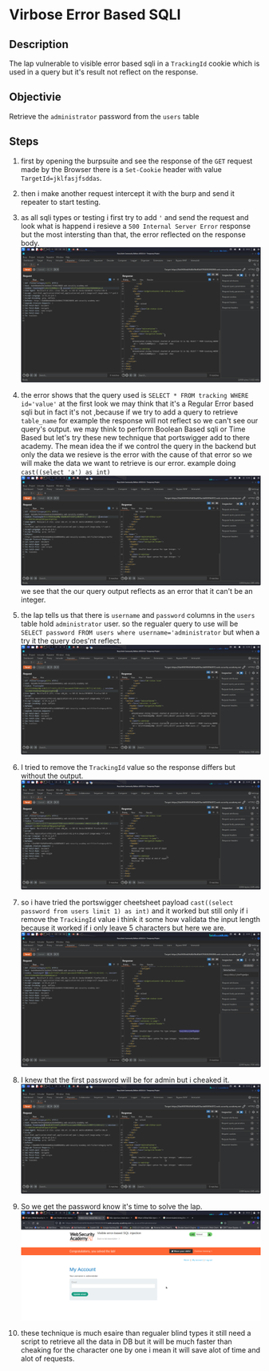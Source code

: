 # Virbose Error Based SQLI

## Description

The lap vulnerable to visible error based sqli in a `TrackingId` cookie which is used in a query but it's result not reflect on the response.

## Objectivie

Retrieve the `administrator` password from the `users` table

## Steps

1. first by opening the burpsuite and see the response of the `GET` request made by the Browser there is a `Set-Cookie` header with value `TargetId=jklfasjfsddas`.
2. then i make another request intercept it with the burp and send it repeater to start testing.
3. as all sqli types or testing i first try to add `'` and send the request and look what is happend i resieve a `500 Internal Server Error` response but the most intersting than that, the error reflected on the response body.<br>
   ![Testing](./images/check-visable-error-sql.png)
4. the error shows that the query used is `SELECT * FROM tracking WHERE id='value'`
   at the first look we may think that it's a Regular Error based sqli but in fact it's not ,because if we try to add a query to retrieve `table_name` for example the response will not reflect so we can't see our query's output.
   we may think to perform Boolean Based sqli or Time Based but let's try these new technique that portswigger add to there academy.
   The mean idea the if we control the query in the backend but only the data we resieve is the error with the cause of that error so we will make the data we want to retrieve is our error.
   example doing `cast((select 'a') as int)`<br>
   ![shoot 1](./images/shoot1-visable-sql.png)
   we see that the our query output reflects as an error that it can't be an integer.
   <br>
5. the lap tells us that there is `username` and `password` columns in the `users` table hold `administrator` user.
   so the regualer query to use will be `SELECT password FROM users where username='administrator` but when a try it the query does'nt reflect.<br>
   ![shoot 2](./images/shoot2-visable-sql.png)

6. I tried to remove the `TrackingId` value so the response differs but without the output.
   ![shoot 3](./images/tryingtwo-visable-sql.png)
7. so i have tried the portswigger cheetsheet payload `cast((select password from users limit 1) as int)` and it worked but still only if i remove the `TrackingId` value i think it some how validata the input length because it worked if i only leave 5 characters but here we are.
   ![shoot 4](./images/admin-pass-visable-error-sql.png)
8. I knew that the first password will be for admin but i cheaked it.
   ![shoot 5](./images/username-visable-sql.png)

9. So we get the password know it's time to solve the lap.
   ![shoot 6](./images/confirm-visable-error-sql.png)
10. these technique is much esaire than regualer blind types it still need a script to retrieve all the data in DB but it will be much faster than cheaking for the character one by one i mean it will save alot of time and alot of requests.
